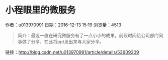 # 小程眼里的微服务
作者：u013970991
日期：2016-12-13 15:19
浏览量：4513
> 简介：最近一直在研究微服务有了一点小小的成果，前段时间给公司部门同事做了分享，在此将ppt发出来与大家分享。

 链接：http://blog.csdn.net/u013970991/article/details/53609209
